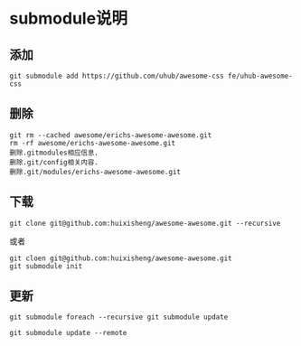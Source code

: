# submodule说明
## 添加

`git submodule add https://github.com/uhub/awesome-css fe/uhub-awesome-css`

## 删除

```
git rm --cached awesome/erichs-awesome-awesome.git
rm -rf awesome/erichs-awesome-awesome.git
删除.gitmodules相应信息.
删除.git/config相关内容.
删除.git/modules/erichs-awesome-awesome.git
```

## 下载

`git clone git@github.com:huixisheng/awesome-awesome.git --recursive`

或者

```
git cloen git@github.com:huixisheng/awesome-awesome.git
git submodule init
```

## 更新

`git submodule foreach --recursive git submodule update`

`git submodule update --remote`
